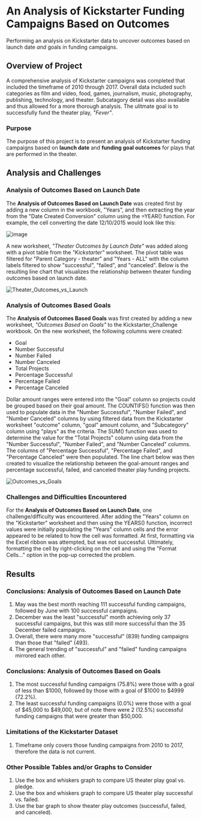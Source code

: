 # An Analysis of Kickstarter Funding Campaigns Based on Outcomes
Performing an analysis on Kickstarter data to uncover outcomes based on launch date *and* goals in funding campaigns.

## Overview of Project

A comprehensive analysis of Kickstarter campaigns was completed that included the timeframe of 2010 through 2017.  Overall data included such categories as film and video, food, games, journalism, music, photography, publishing, technology, and theater.  Subcatagory detail was also available and thus allowed for a more thorough analysis.  The ulitmate goal is to successfully fund the theater play, *"Fever"*.



### Purpose

The purpose of this project is to present an analysis of Kickstarter funding campaigns based on **launch date** and **funding goal outcomes** for plays that are performed in the theater.

## Analysis and Challenges



### Analysis of Outcomes Based on Launch Date

The **Analysis of Outcomes Based on Launch Date** was created first by adding a new column in the workbook, "Years", and then extracting the year from the "Date Created Conversion" column using the =YEAR() function.  For example, the cell converting the date 12/10/2015 would look like this:

![image](https://user-images.githubusercontent.com/94148420/147250278-a7ed1876-5576-40eb-871a-6b2c76de14ba.png)

  A new worksheet, *"Theater Outcomes by Launch Date"* was added along with a pivot table from the *"Kickstarter"* worksheet.  The pivot table was filtered for "Parent Category - theater" and "Years - ALL" with the column labels filtered to show "successful", "failed", and "canceled".  Below is the resulting line chart that visualizes the relationship between theater funding outcomes based on launch date.

![Theater_Outcomes_vs_Launch](https://user-images.githubusercontent.com/94148420/147168457-8d8e82f3-9e5d-45e3-8346-b086b99fd550.png)


### Analysis of Outcomes Based Goals

The **Analysis of Outcomes Based Goals** was first created by adding a new worksheet, *"Outcomes Based on Goals"* to the Kickstarter_Challenge workbook.  On the new worksheet, the following columns were created:

* Goal
* Number Successful
* Number Failed
* Number Canceled
* Total Projects
* Percentage Successful
* Percentage Failed
* Percentage Canceled

Dollar amount ranges were entered into the "Goal" column so projects could be grouped based on their goal amount.  The COUNTIFS() function was then used to populate data in the "Number Successful", "Number Failed", and "Number Canceled" columns by using filtered data from the Kickstarter worksheet "outcome" column, "goal" amount column, and "Subcategory" column using "plays" as the criteria.  The SUM() function was used to determine the value for the "Total Projects" column using data from the "Number Successful", "Number Failed", and "Number Canceled" columns.  The columns of "Percentage Successful", "Percentage Failed", and "Percentage Canceled" were then populated.  The line chart below was then created to visualize the relationship between the goal-amount ranges and percentage successful, failed, and canceled theater play funding projects.

![Outcomes_vs_Goals](https://user-images.githubusercontent.com/94148420/147176154-c024d5be-e50f-4db6-aa60-adffd7be2ef5.png)

        

### Challenges and Difficulties Encountered

For the **Analysis of Outcomes Based on Launch Date**, one challenge/difficulty was encountered.  After adding the "Years" column on the "Kickstarter" worksheet and then using the YEARS() function, incorrect values were initially populating the "Years" column cells and the error appeared to be related to how the cell was formatted.  At first, formatting via the Excel ribbon was attempted, but was not successful.  Ultimately, formatting the cell by right-clicking on the cell and using the "Format Cells..." option in the pop-up corrected the problem.

## Results

### Conclusions: Analysis of Outcomes Based on Launch Date
1. May was the best month reaching 111 successful funding campaigns, followed by June with 100 successful campaigns.
2. December was the least "successful" month achieving only 37 successful campaigns, but this was still more successful than the 35 December failed campaigns.
3. Overall, there were many more "successful" (839) funding campaigns than those that "failed" (493).
4. The general trending of "successful" and "failed" funding campaigns mirrored each other.

### Conclusions: Analysis of Outcomes Based on Goals
1. The most successful funding campaigns (75.8%) were those with a goal of less than $1000, followed by those with a goal of $1000 to $4999 (72.2%).
2. The least successful funding campaigns (0.0%) were those with a goal of $45,000 to $49,000, but of note there were 2 (12.5%) successful funding campaigns that were greater than $50,000.

### Limitations of the Kickstarter Dataset
1. Timeframe only covers those funding campaigns from 2010 to 2017, therefore the data is not current.

### Other Possible Tables and/or Graphs to Consider
1. Use the box and whiskers graph to compare US theater play goal vs. pledge.
2. Use the box and whiskers graph to compare US theater play successful vs. failed.
3. Use the bar graph to show theater play outcomes (successful, failed, and canceled).
